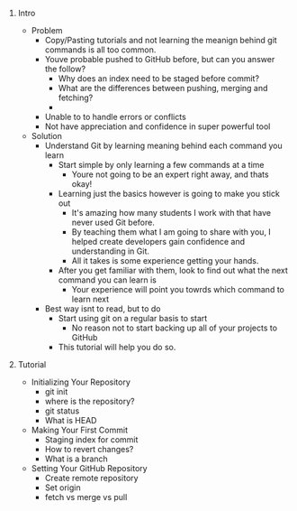 1. Intro
    * Problem
        * Copy/Pasting tutorials and not learning the  meanign behind git commands is all too common.
        * Youve probable pushed to GitHub before, but can you answer the follow?
            * Why does an index need to be staged before commit?
            * What are the differences between pushing, merging and fetching?
            * 
        * Unable to to handle errors or conflicts
        * Not have appreciation and confidence in super powerful tool
    * Solution
        * Understand Git by learning meaning behind each command you learn
            * Start simple by only learning a few commands at a time
                * Youre not going to be an expert right away, and thats okay!
            * Learning just the basics however is going to make you stick out
                * It's amazing how many students I work with that have never used Git before.
                * By teaching them what I am going to share with you, I helped create developers gain confidence and understanding in Git.
                * All it takes is some experience getting your hands.
            * After you get familiar with them, look to find out what the next command you can learn is
                * Your experience will point you towrds which command to learn next
        * Best way isnt to read, but to do
            * Start using git on a regular basis to start
                * No reason not to start backing up all of your projects to GitHub
            * This tutorial will help you do so.
            
2. Tutorial
    * Initializing Your Repository
        * git init
        * where is the repository?
        * git status
        * What is HEAD
    * Making Your First Commit
        * Staging index for commit
        * How to revert changes?
        * What is a branch
    * Setting Your GitHub Repository
        * Create remote repository
        * Set origin
        * fetch vs merge vs pull
